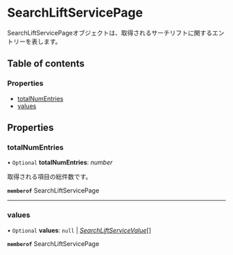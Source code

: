 # SearchLiftServicePage


<div lang=\"ja\">SearchLiftServicePageオブジェクトは、取得されるサーチリフトに関するエントリーを表します。</div> 

## Table of contents

### Properties

- [totalNumEntries](searchliftservicepage.md#totalnumentries)
- [values](searchliftservicepage.md#values)

## Properties

### totalNumEntries

• `Optional` **totalNumEntries**: *number*

<div lang=\"ja\">取得される項目の総件数です。</div> 

**`memberof`** SearchLiftServicePage

___

### values

• `Optional` **values**: ``null`` \| [*SearchLiftServiceValue*](searchliftservicevalue.md)[]

**`memberof`** SearchLiftServicePage
